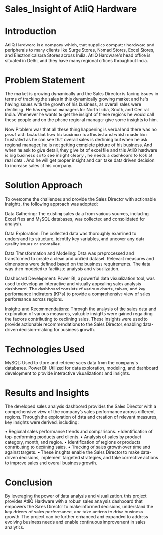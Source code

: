 # Sales_Insight of AtliQ Hardware
# Introduction
AtliQ Hardware is a company which, that supplies computer hardware and peripherals to many clients like Surge Stores, Nomad Stores, Excel Stores, and Electronicalsara Stores across India. AtliQ Hardware's head office is situated in Delhi, and they have many regional offices throughout India.

# Problem Statement
The market is growing dynamically and the Sales Director is facing issues in terms of tracking the sales in this dynamically growing market and he's having issues with the growth of his business, as overall sales were declining. He has regional managers for North India, South, and Central India. Whenever he wants to get the insight of these regions he would call these people and on the phone regional manager give some insights to him.

Now Problem was that all these thing happening is verbal and there was no proof with facts that how his business is affected and which made him frustrated as he can see that overall sales is declining but when he ask regional manager, he is not getting complete picture of his business. And when he ask to give detail, they give lot of excel file and this AtliQ hardware is big business so to see insight clearly , he needs a dashboard to look at real data . And he will get proper insight and can take data driven decision to increase sales of his company.

# Solution Approach
To overcome the challenges and provide the Sales Director with actionable insights, the following approach was adopted:

Data Gathering: The existing sales data from various sources, including Excel files and MySQL databases, was collected and consolidated for analysis.

Data Exploration: The collected data was thoroughly examined to understand its structure, identify key variables, and uncover any data quality issues or anomalies.

Data Transformation and Modeling: Data was preprocessed and transformed to create a clean and unified dataset. Relevant measures and dimensions were defined based on the business requirements. The data was then modeled to facilitate analysis and visualization.

Dashboard Development: Power BI, a powerful data visualization tool, was used to develop an interactive and visually appealing sales analysis dashboard. The dashboard consists of various charts, tables, and key performance indicators (KPIs) to provide a comprehensive view of sales performance across regions.

Insights and Recommendations: Through the analysis of the sales data and exploration of various measures, valuable insights were gained regarding the factors contributing to declining sales. These insights were used to provide actionable recommendations to the Sales Director, enabling data-driven decision-making for business growth.

# Technologies Used
MySQL: Used to store and retrieve sales data from the company's databases. Power BI: Utilized for data exploration, modeling, and dashboard development to provide interactive visualizations and insights.

# Results and Insights
The developed sales analysis dashboard provides the Sales Director with a comprehensive view of the company's sales performance across different regions. Through the exploration of data and creation of relevant measures, key insights were derived, including:

•	Regional sales performance trends and comparisons.
•	Identification of top-performing products and clients.
•	Analysis of sales by product category, month, and region.
•	Identification of regions or products contributing to declining sales.
•	Tracking of sales growth over time and against targets.
•	These insights enable the Sales Director to make data-driven decisions, implement targeted strategies, and take corrective actions to improve sales and overall business growth.


# Conclusion
By leveraging the power of data analysis and visualization, this project provides AtliQ Hardware with a robust sales analysis dashboard that empowers the Sales Director to make informed decisions, understand the key drivers of sales performance, and take actions to drive business growth. The project can be further enhanced and expanded to address evolving business needs and enable continuous improvement in sales analytics.
